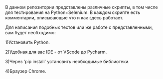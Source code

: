 В данном репозитории представлены различные скрипты, в том числе для тестирования на Python+Selenium.
В каждом скрипте есть комментарии, описывающие что и как здесь работает.


Для написания подобных тестов или же работе с представленными, вам будет необходимо:

1)Установить Python.

2)Удобная для вас IDE - от VScode до Pycharm.

3)Через 'pip install' установить необходимые библиотеки.

4)Браузер Chrome. 
